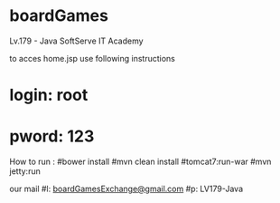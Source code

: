 # boardGames 
Lv.179 - Java 
SoftServe IT Academy


to acces home.jsp use following instructions
# login: root 
# pword: 123

How to run :
#bower install
#mvn clean install 
#tomcat7:run-war
#mvn jetty:run

our mail
#l: boardGamesExchange@gmail.com
#p: LV179-Java

